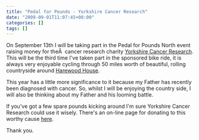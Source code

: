 ```yaml
---
title: "Pedal for Pounds - Yorkshire Cancer Research"
date: "2009-09-01T11:07:45+00:00"
categories: []
tags: []
---
```


On September 13th I will be taking part in the Pedal for Pounds North event raising money for theÂ  cancer research charity <a href="http://www.yorkshirecancerresearch.org.uk/">Yorkshire Cancer Research</a>. This will be the third time I've taken part in the sponsored bike ride, it is always very enjoyable cycling through 50 miles worth of beautiful, rolling countryside around <a href="http://www.harewood.org/">Harewood House</a>.

This year has a little more significance to it because my Father has recently been diagnosed with cancer. So, whilst I will be enjoying the country side, I will also be thinking about my Father and his looming battle.

If you've got a few spare pounds kicking around I'm sure Yorkshire Cancer Research could use it wisely. There's an on-line  page for donating to this worthy cause <a href="http://www.justgiving.com/Jack-Hughes0">here</a>.

Thank you.
